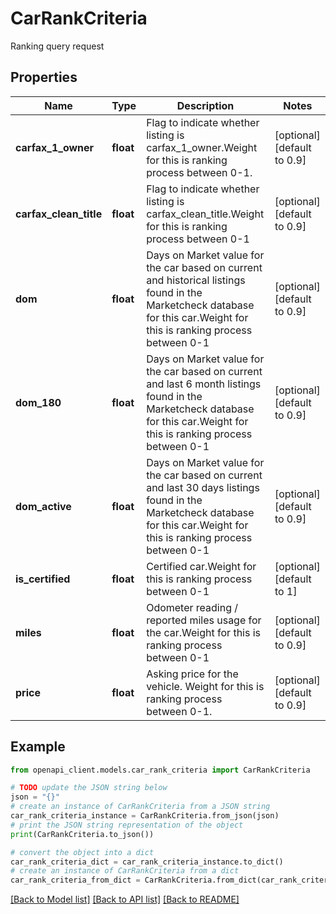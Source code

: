 # CarRankCriteria

Ranking query request

## Properties

Name | Type | Description | Notes
------------ | ------------- | ------------- | -------------
**carfax_1_owner** | **float** | Flag to indicate whether listing is carfax_1_owner.Weight for this is ranking process between 0-1. | [optional] [default to 0.9]
**carfax_clean_title** | **float** | Flag to indicate whether listing is carfax_clean_title.Weight for this is ranking process between 0-1 | [optional] [default to 0.9]
**dom** | **float** | Days on Market value for the car based on current and historical listings found in the Marketcheck database for this car.Weight for this is ranking process between 0-1 | [optional] [default to 0.9]
**dom_180** | **float** | Days on Market value for the car based on current and last 6 month listings found in the Marketcheck database for this car.Weight for this is ranking process between 0-1 | [optional] [default to 0.9]
**dom_active** | **float** | Days on Market value for the car based on current and last 30 days listings found in the Marketcheck database for this car.Weight for this is ranking process between 0-1 | [optional] [default to 0.9]
**is_certified** | **float** | Certified car.Weight for this is ranking process between 0-1 | [optional] [default to 1]
**miles** | **float** | Odometer reading / reported miles usage for the car.Weight for this is ranking process between 0-1 | [optional] [default to 0.9]
**price** | **float** | Asking price for the vehicle. Weight for this is ranking process between 0-1. | [optional] [default to 0.9]

## Example

```python
from openapi_client.models.car_rank_criteria import CarRankCriteria

# TODO update the JSON string below
json = "{}"
# create an instance of CarRankCriteria from a JSON string
car_rank_criteria_instance = CarRankCriteria.from_json(json)
# print the JSON string representation of the object
print(CarRankCriteria.to_json())

# convert the object into a dict
car_rank_criteria_dict = car_rank_criteria_instance.to_dict()
# create an instance of CarRankCriteria from a dict
car_rank_criteria_from_dict = CarRankCriteria.from_dict(car_rank_criteria_dict)
```
[[Back to Model list]](../README.md#documentation-for-models) [[Back to API list]](../README.md#documentation-for-api-endpoints) [[Back to README]](../README.md)



